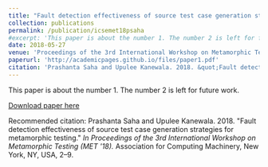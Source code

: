 ```yaml
---
title: "Fault detection effectiveness of source test case generation strategies for metamorphic testing"
collection: publications
permalink: /publication/icsemet18psaha
#excerpt: 'This paper is about the number 1. The number 2 is left for future work.'
date: 2018-05-27
venue: 'Proceedings of the 3rd International Workshop on Metamorphic Testing, ICSE '18: 40th International Conference on Software Engineering'
paperurl: 'http://academicpages.github.io/files/paper1.pdf'
citation: 'Prashanta Saha and Upulee Kanewala. 2018. &quot;Fault detection effectiveness of source test case generation strategies for metamorphic testing.&quot;  <i>In Proceedings of the 3rd International Workshop on Metamorphic Testing (MET '18).</i> Association for Computing Machinery, New York, NY, USA, 2–9.'
---
```

This paper is about the number 1. The number 2 is left for future work.

[Download paper here](http://academicpages.github.io/files/paper1.pdf)

Recommended citation: Prashanta Saha and Upulee Kanewala. 2018. "Fault detection effectiveness of source test case generation strategies for metamorphic testing."  <i>In Proceedings of the 3rd International Workshop on Metamorphic Testing (MET '18).</i> Association for Computing Machinery, New York, NY, USA, 2–9.
